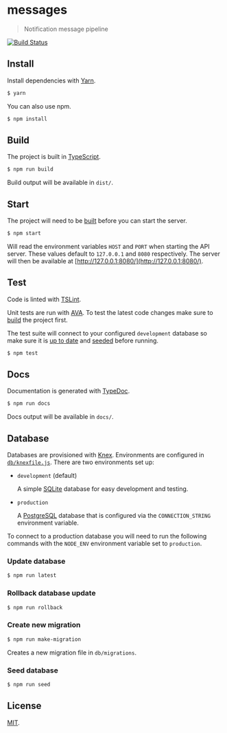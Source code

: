 messages
========

> Notification message pipeline

[![Build Status][travis-svg]][travis-link]

## Install

Install dependencies with [Yarn](https://yarnpkg.com/).

```sh
$ yarn
```

You can also use npm.

```sh
$ npm install
```

## Build

The project is built in [TypeScript](https://www.typescriptlang.org/).

```sh
$ npm run build
```

Build output will be available in `dist/`.

## Start

The project will need to be [built](#build) before you can start the server.

```sh
$ npm start
```

Will read the environment variables `HOST` and `PORT` when starting the API
server. These values default to `127.0.0.1` and `8080` respectively. The server
will then be available at [http://127.0.0.1:8080/](http://127.0.0.1:8080/).

## Test

Code is linted with [TSLint](https://palantir.github.io/tslint/).

Unit tests are run with [AVA](https://github.com/avajs/ava). To test the latest
code changes make sure to [build](#build) the project first.

The test suite will connect to your configured `development` database so make
sure it is [up to date](#update-database) and [seeded](#seed-database) before
running.

```sh
$ npm test
```

## Docs

Documentation is generated with [TypeDoc](http://typedoc.org/).

```sh
$ npm run docs
```

Docs output will be available in `docs/`.

## Database

Databases are provisioned with [Knex](http://knexjs.org/). Environments are
configured in [`db/knexfile.js`](db/knexfile.js). There are two environments
set up:

* `development` (default)

  A simple [SQLite](https://www.sqlite.org/) database for easy development and
  testing.

* `production`

  A [PostgreSQL](https://www.postgresql.org/) database that is configured via
  the `CONNECTION_STRING` environment variable.

To connect to a production database you will need to run the following commands
with the `NODE_ENV` environment variable set to `production`.

### Update database

```sh
$ npm run latest
```

### Rollback database update

```sh
$ npm run rollback
```

### Create new migration

```sh
$ npm run make-migration
```

Creates a new migration file in `db/migrations`.

### Seed database

```sh
$ npm run seed
```

## License

[MIT](LICENSE).

[travis-svg]: https://travis-ci.org/j-/messages.svg
[travis-link]: https://travis-ci.org/j-/messages
